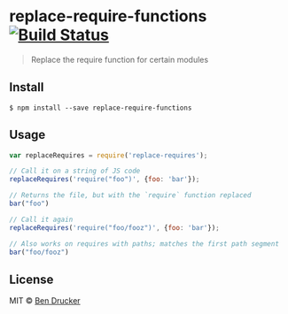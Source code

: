 # replace-require-functions [![Build Status](https://travis-ci.org/meteor/replace-require-functions.svg?branch=master)](https://travis-ci.org/meteor/replace-require-functions)

> Replace the require function for certain modules


## Install

```
$ npm install --save replace-require-functions
```


## Usage

```js
var replaceRequires = require('replace-requires');

// Call it on a string of JS code
replaceRequires('require("foo")', {foo: 'bar'});

// Returns the file, but with the `require` function replaced
bar("foo")

// Call it again
replaceRequires('require("foo/fooz")', {foo: 'bar'});

// Also works on requires with paths; matches the first path segment
bar("foo/fooz")
```

## License

MIT © [Ben Drucker](http://bendrucker.me)
